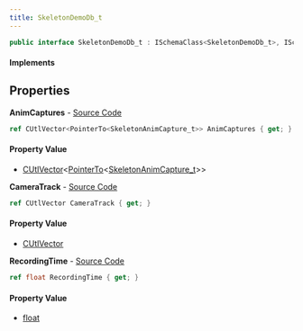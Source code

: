 ```yaml
---
title: SkeletonDemoDb_t
---
```


```csharp
public interface SkeletonDemoDb_t : ISchemaClass<SkeletonDemoDb_t>, ISchemaField, ISchemaClass, INativeHandle
```

#### Implements

## Properties

**AnimCaptures** - [Source Code](https://github.com/swiftly-solution/swiftlys2/blob/master/managed/src/SwiftlyS2.Generated/Schemas/Interfaces/SkeletonDemoDb_t.cs#L16)

```csharp
ref CUtlVector<PointerTo<SkeletonAnimCapture_t>> AnimCaptures { get; }
```

#### Property Value

- [CUtlVector](/docs/api/shared/natives/cutlvector-1)<[PointerTo](/docs/api/shared/natives/pointerto-1)<[SkeletonAnimCapture_t](/docs/api/shared/schemadefinitions/skeletonanimcapture_t)>>

**CameraTrack** - [Source Code](https://github.com/swiftly-solution/swiftlys2/blob/master/managed/src/SwiftlyS2.Generated/Schemas/Interfaces/SkeletonDemoDb_t.cs#L19)

```csharp
ref CUtlVector CameraTrack { get; }
```

#### Property Value

- [CUtlVector](/docs/api/shared/natives/cutlvector)

**RecordingTime** - [Source Code](https://github.com/swiftly-solution/swiftlys2/blob/master/managed/src/SwiftlyS2.Generated/Schemas/Interfaces/SkeletonDemoDb_t.cs#L21)

```csharp
ref float RecordingTime { get; }
```

#### Property Value

- [float](https://learn.microsoft.com/dotnet/api/system.single)


